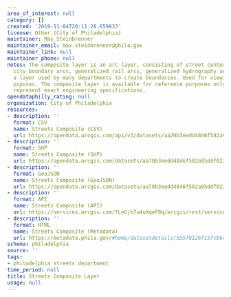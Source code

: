 ```yaml
---
area_of_interest: null
category: []
created: '2019-11-04T20:11:28.659833'
license: Other (City of Philadelphia)
maintainer: Max Steinbrenner
maintainer_email: max.steinbrenner@phila.gov
maintainer_link: null
maintainer_phone: null
notes: The composite layer is an arc layer, consisting of street centerline arcs,
  city boundary arcs, generalized rail arcs, generalized hydrography arcs. This is
  a layer used by many departments to create boundaries. Used for viewing and analysis
  puposes. The composite layer is available for reference purposes only and does not
  represent exact engineering specifications.
opendataphilly_rating: null
organization: City of Philadelphia
resources:
- description: ''
  format: CSV
  name: Streets Composite (CSV)
  url: https://opendata.arcgis.com/api/v3/datasets/aa70b3eedd4846f582a95ddf0239dd49_0/downloads/data?format=csv&spatialRefId=4326
- description: ''
  format: SHP
  name: Streets Composite (SHP)
  url: https://opendata.arcgis.com/datasets/aa70b3eedd4846f582a95ddf0239dd49_0.zip
- description: ''
  format: GeoJSON
  name: Streets Composite (GeoJSON)
  url: https://opendata.arcgis.com/datasets/aa70b3eedd4846f582a95ddf0239dd49_0.geojson
- description: ''
  format: API
  name: Streets Composite (API)
  url: https://services.arcgis.com/fLeGjb7u4uXqeF9q/arcgis/rest/services/composite/FeatureServer/0/query?outFields=*&where=1%3D1
- description: ''
  format: HTML
  name: Streets Composite (Metadata)
  url: https://metadata.phila.gov/#home/datasetdetails/555f8126f15fcb6c6ed440f9/representationdetails/56b8d547048f6c43577c6d13/
schema: philadelphia
source: ''
tags:
- philadelphia streets department
time_period: null
title: Streets Composite Layer
usage: null
---
```

